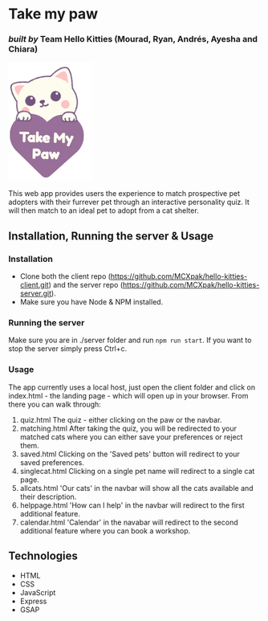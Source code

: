 # Take my paw
### *built by* Team Hello Kitties (Mourad, Ryan, Andrés, Ayesha and Chiara)

![take my paw logo](./assets/logo.png)

This web app provides users the experience to match prospective pet adopters with their furrever pet through an interactive personality quiz. It will then match to an ideal pet to adopt from a cat shelter.

## Installation, Running the server & Usage

### Installation

- Clone both the client repo (https://github.com/MCXpak/hello-kitties-client.git) and the server repo (https://github.com/MCXpak/hello-kitties-server.git).
- Make sure you have Node & NPM installed.

### Running the server

Make sure you are in ./server folder and run `npm run start`. If you want to stop the server simply press Ctrl+c.

### Usage 

The app currently uses a local host, just open the client folder and click on index.html - the landing page - which will open up in your browser. From there you can walk through:

1. quiz.html 
The quiz - either clicking on the paw or the navbar.
2. matching.html
After taking the quiz, you will be redirected to your matched cats where you can either save your preferences or reject them.
3. saved.html
Clicking on the 'Saved pets' button will redirect to your saved preferences.
4. singlecat.html 
Clicking on a single pet name will redirect to a single cat page.
5. allcats.html 
'Our cats' in the navbar will show all the cats available and their description. 
6. helppage.html
'How can I help' in the navbar will redirect to the first additional feature.
7. calendar.html
'Calendar' in the navabar will redirect to the second additional feature where you can book a workshop.

## Technologies

- HTML
- CSS
- JavaScript
- Express
- GSAP



